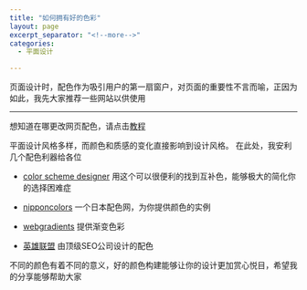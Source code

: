 ```yaml
---
title: "如何拥有好的色彩"
layout: page
excerpt_separator: "<!--more-->"
categories:
  - 平面设计

---
```

页面设计时，配色作为吸引用户的第一扇窗户，对页面的重要性不言而喻，正因为如此，我先大家推荐一些网站以供使用

<!--more-->
---
想知道在哪更改网页配色，请点击[教程](https://kg2000.gitee.io/kg2000/网页设计/2019/06/27/web_sass.html)

平面设计风格多样，而颜色和质感的变化直接影响到设计风格。
在此处，我安利几个配色利器给各位

- [color scheme designer](http://www.peise.net/tools/web/) 用这个可以很便利的找到互补色，能够极大的简化你的选择困难症


- [nipponcolors](http://nipponcolors.com/#kakishibu) 一个日本配色网，为你提供颜色的实例

- [webgradients](https://webgradients.com/) 提供渐变色彩


- [英雄联盟](https://www.webdesignrankings.com/resources/lolcolors/) 由顶级SEO公司设计的配色


不同的颜色有着不同的意义，好的颜色构建能够让你的设计更加赏心悦目，希望我的分享能够帮助大家